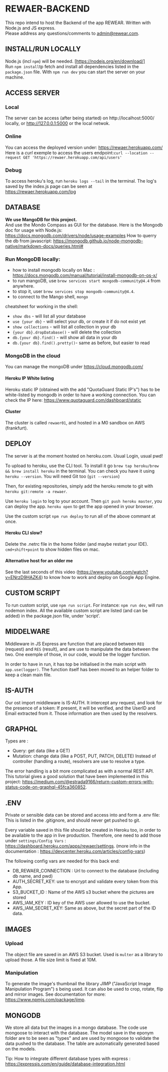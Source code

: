 # REWAER-BACKEND

This repo intend to host the Backend of the app REWEAR. Written with Node.js and JS express. </br>
Please address any questions/comments to admin@rewear.com.

## INSTALL/RUN LOCALLY

Node.js (incl `npm`) will be needed. [https://nodejs.org/en/download/]</br>
Run `npm install`tp fetch and install all dependencies listed in the `package.json` file.
With `npm run dev` you can start the server on your machine.

## ACCESS SERVER

### Local

The server can be access (after being started) on http://localhost:5000/ locally, or http://127.0.0.1:5000 or the local netwok.

### Online

You can access the deployed version under: https://rewaer.herokuapp.com/
Here is a *curl* exemple to access the users endpoint:`curl --location --request GET 'https://rewaer.herokuapp.com/api/users'`

### Debug

To access heroku's log, run `heroku logs --tail` in the terminal.
The log's saved by the index.js page can be seen at https://rewaer.herokuapp.com/log

## DATABASE

**We use MangoDB for this project.** </br>
And use the Mondo Compass as GUI for the database.
Here is the Mongodb doc for usage with Node.js: https://docs.mongodb.com/drivers/node/usage-examples
How to querry the db from javascript: https://mongodb.github.io/node-mongodb-native/markdown-docs/queries.html#

### Run MongoDB locally:

- how to install mongodb locally on Mac : https://docs.mongodb.com/manual/tutorial/install-mongodb-on-os-x/
- to run mangoDB, use `brew services start mongodb-community@4.4` from anywhere.
- to stop it, user `brew services stop mongodb-community@4.4`.
- to connect to the Mango shell, `mongo`

cheatsheet for working in the shell:

- `show dbs` - will list all your database
- `use {your db}` - will select your db, or create it if do not exist yet
- `show collections` - will list all collection in your db
- `{your db}.dropDatabase()` - will delete the collection
- `db.{your db}.find()` - will show all data in your db
- `db.{your db}.find().pretty()`- same as before, but easier to read

### MongoDB in the cloud

You can manage the mongoDB under https://cloud.mongodb.com/

#### Heroku IP White listing

Heroku static IP (obtained with the add "QuotaGuard Static IP's") has to be white-listed by mongodb in order to have a working connection. You can check the IP here: https://www.quotaguard.com/dashboard/static

#### Cluster

The cluster is called `rewaer01`, and hosted in a M0 sandbox on AWS (frankfurt).

## DEPLOY

The server is at the moment hosted on heroku.com. Usual Login, usual pwd!</br>

To upload to heroku, use the CLI tool. To install it go `brew tap heroku/brew && brew install heroku` in the terminal. You can check you have it using `heroku --version`. You will need Git too (`git --version`)</br>

Then, for existing repositories, simply add the heroku remote to git with `heroku git:remote -a rewaer`.

Use `heroku login` to log to your account. Then `git push heroku master`, you can deploy the app. `heroku open` to get the app opened in your browser.

Use the custom script `npm run deploy` to run all of the above commant at once.

#### Heroku CLI slow?
Delete the .netrc file in the home folder (and maybe restart your IDE).
`cmd+shift+point` to show hidden files on mac.

#### Alternative host for an older me

See the last seconds of this video (https://www.youtube.com/watch?v=ENrzD9HAZK4) to know how to work and deploy on Google App Engine.

## CUSTOM SCRIPT

To run custom script, use `npm run script`. For instance: `npm run dev`, will run nodemon index. All the available custom script are listed (and can be added) in the package.json file, under 'script'.

## MIDDELWARE

Middleware in JS Express are function that are placed between `REQ` (request) and `RES` (result), and are use to manipulate the data between the two. One exemple of those, in our code, would be the logger function.

In order to have in run, it has top be initialised in the main script with `app.use(logger)`. The function itself has been moved to an helper folder to keep a clean main file.

## IS-AUTH

Our ost import middleware is IS-AUTH. It intercept any request, and look for the presence of a token: If present, it will be verified, and the UserID and Email extracted from it. Those information are then used by the resolvers.

## GRAPHQL

Types are :

- Query: get data (like a GET)
- Mutation: change data (like a POST, PUT, PATCH, DELETE)
  Instead of controller (handling a route), resolvers are use to resolve a type.

The error handling is a bit more complicated as with a normal REST API. This tutorial gives a good solution that have been implemented in this project: https://medium.com/@estrada9166/return-custom-errors-with-status-code-on-graphql-45fca360852.

## .ENV

Private or sensible data can be stored and access into and form a .env file: This is listed in the .gitignore, and should never get pushed to git.

Every variable saved in this file should be created in Heroku too, in order to be available to the app in live production. Therefore, one need to add those under `settings/Config Vars` : https://dashboard.heroku.com/apps/rewaer/settings. (more info in the documentation : https://devcenter.heroku.com/articles/config-vars)

The following config vars are needed for this back end:

- DB_REWAER_CONNECTION : Url to connect to the database (including db name, and pwd)
- AUTH_SECRET_KEY: use to encrypt and validate every token from this App.
- S3_BUCKET_ID : Name of the AWS s3 bucket where the pictures are stored
- AWS_IAM_KEY : ID key of the AWS user allowed to use the bucket.
- AWS_IAM_SECRET_KEY: Same as above, but the secret part of the ID data.

## IMAGES

### Upload

The object file are saved in an AWS S3 bucket. Used is `multer` as a library to upload those. A file size limit is fixed at 10M. 

### Manipulation

To generate the image's thumbnail the library _JIMP_ ("JavaScript Image Manipulation Program") s being used. It can also be used to crop, rotate, flip and mirror images. See documentation for more: https://www.npmjs.com/package/jimp.


## MONGODB

We store all data but the images in a mongo database. The code use mongoose to interact with the database. The model save in the eponym folder are to be seen as "types" and are used by mongoose to validate the data pushed to the database. The table are automatically generated based on the models.

Tip: How to integrate different database types with express : https://expressjs.com/en/guide/database-integration.html </br>
